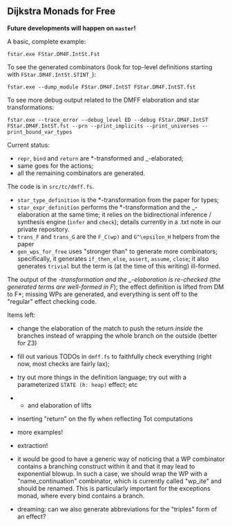 Dijkstra Monads for Free
------------------------

**Future developments will happen on `master`!**

A basic, complete example:

```
fstar.exe FStar.DM4F.IntSt.Fst
```

To see the generated combinators (look for top-level definitions starting with
`FStar.DM4F.IntSt.STINT_`):

```
fstar.exe --dump_module FStar.DM4F.IntST FStar.DM4F.IntST.fst
```

To see more debug output related to the DMFF elaboration and star
transformations:

```
fstar.exe --trace_error --debug_level ED --debug FStar.DM4F.IntST FStar.DM4F.IntST.fst --prn --print_implicits --print_universes --print_bound_var_types
```

Current status:
- `repr`, `bind` and `return` are *-transformed and _-elaborated;
- same goes for the actions;
- all the remaining combinators are generated.

The code is in `src/tc/dmff.fs`.
- `star_type_definition` is the *-transformation from the paper for types;
- `star_expr_definition` performs the *-transformation and the _-elaboration at
  the same time; it relies on the bidirectional inference / synthesis engine
  (`infer` and `check`); details currently in a .txt note in our private
  repository.
- `trans_F` and `trans_G` are the `F_C(wp)` and `G^\epsilon_H` helpers from the
  paper
- `gen_wps_for_free` uses "stronger than" to generate more combinators;
  specifically, it generates `if_then_else`, `assert`, `assume`, `close`; it
  also generates `trivial` but the term is (at the time of this writing)
  ill-formed.

The output of the *-transformation and the _-elaboration is re-checked (the
generated terms are well-formed in F*); the effect definition is lifted from DM
to F*; missing WPs are generated, and everything is sent off to the "regular"
effect checking code.

Items left:
- change the elaboration of the match to push the return _inside_ the branches
  instead of wrapping the whole branch on the outside (better for Z3)
- fill out various TODOs in `dmff.fs` to faithfully check everything (right now,
  most checks are fairly lax);
- try out more things in the definition language; try out with a parameterized
  `STATE (h: heap)` effect; etc
- * and elaboration of lifts
- inserting "return" on the fly when reflecting Tot computations
- more examples!
- extraction!

- it would be good to have a generic way of noticing that a WP
  combinator contains a branching construct within it and that it may
  lead to exponential blowup. In such a case, we should wrap the WP
  with a "name_continuation" combinator, which is currently called
  "wp_ite" and should be renamed. This is particularly important for
  the exceptions monad, where every bind contains a branch.

- dreaming: can we also generate abbreviations for the "triples" form
  of an effect?
